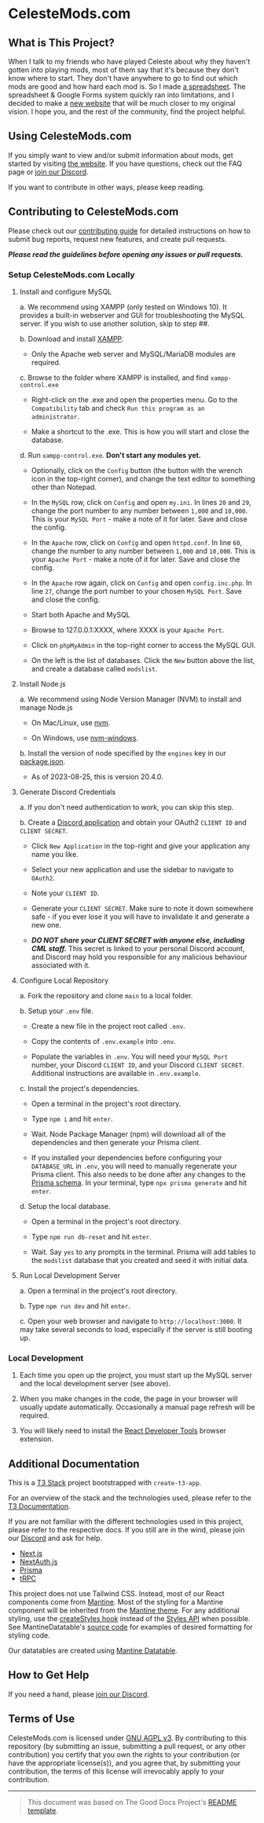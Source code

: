 # CelesteMods.com <!--TODO: embed logo here-->


<!--TODO: add table of contents here-->


## What is This Project?
When I talk to my friends who have played Celeste about why they haven't gotten into playing mods, most of them say that it's because they don't know where to start. They don't have anywhere to go to find out which mods are good and how hard each mod is. So I made [a spreadsheet](https://docs.google.com/spreadsheets/d/1_fYM8JABpChRmwvyydB3a6C5AkiFRqYLus4NWHJbJpU/edit#gid=831454936). The spreadsheet & Google Forms system quickly ran into limitations, and I decided to make a [new website](https://celestemods.com) that will be much closer to my original vision. I hope you, and the rest of the community, find the project helpful.


## Using CelesteMods.com
If you simply want to view and/or submit information about mods, get started by visiting [the website](https://celestemods.com). If you have questions, check out the FAQ page or [join our Discord](https://discord.gg/HmQxs3xF3G).
<!--TODO: add link to FAQ page when it is built-->

If you want to contribute in other ways, please keep reading.


## Contributing to CelesteMods.com
Please check out our [contributing guide](./CONTRIBUTING.md) for detailed instructions on how to submit bug reports, request new features, and create pull requests.

***Please read the guidelines before opening any issues or pull requests.***


### Setup CelesteMods.com Locally
1. Install and configure MySQL
    
    a. We recommend using XAMPP (only tested on Windows 10). It provides a built-in webserver and GUI for troubleshooting the MySQL server. If you wish to use another solution, skip to step ##. 
    

    b. Download and install [XAMPP](https://www.apachefriends.org/download.html).
    * Only the Apache web server and MySQL/MariaDB modules are required.


    c. Browse to the folder where XAMPP is installed, and find `xampp-control.exe`

    * Right-click on the .exe and open the properties menu. Go to the `Compatibility` tab and check `Run this program as an administrator`.

    * Make a shortcut to the .exe. This is how you will start and close the database.


    d. Run `xampp-control.exe`. **Don't start any modules yet.**

    * Optionally, click on the `Config` button (the button with the wrench icon in the top-right corner), and change the text editor to something other than Notepad.

    * In the `MySQL` row, click on `Config` and open `my.ini`. In lines `20` and `29`, change the port number to any number between `1,000` and `10,000`. This is your `MySQL Port` - make a note of it for later. Save and close the config.

    * In the `Apache` row, click on `Config` and open `httpd.conf`. In line `60`, change the number to any number between `1,000` and `10,000`. This is your `Apache Port` - make a note of it for later. Save and close the config.

    * In the `Apache` row again, click on `Config` and open `config.inc.php`. In line `27`, change the port number to your chosen `MySQL Port`. Save and close the config.

    * Start both Apache and MySQL

    * Browse to 127.0.0.1:XXXX, where XXXX is your `Apache Port`.

    * Click on `phpMyAdmin` in the top-right corner to access the MySQL GUI.

    * On the left is the list of databases. Click the `New` button above the list, and create a database called `modslist`.


2. Install Node.js

    a. We recommend using Node Version Manager (NVM) to install and manage Node.js

    * On Mac/Linux, use [nvm](https://github.com/nvm-sh/nvm).

    * On Windows, use [nvm-windows](https://github.com/coreybutler/nvm-windows).


    b. Install the version of node specified by the `engines` key in our [package.json](./package.json).
    
    * As of 2023-08-25, this is version 20.4.0.


3. Generate Discord Credentials

    a. If you don't need authentication to work, you can skip this step.


    b. Create a [Discord application](https://discord.com/developers/applications) and obtain your OAuth2 `CLIENT ID` and `CLIENT SECRET`.

    * Click `New Application` in the top-right and give your application any name you like.

    * Select your new application and use the sidebar to navigate to `OAuth2`.

    * Note your `CLIENT ID`.

    * Generate your `CLIENT SECRET`. Make sure to note it down somewhere safe - if you ever lose it you will have to invalidate it and generate a new one.
    
    * ***DO NOT share your CLIENT SECRET with anyone else, including CML staff.*** This secret is linked to your personal Discord account, and Discord may hold you responsible for any malicious behaviour associated with it.


4. Configure Local Repository

    a. Fork the repository and clone `main` to a local folder.
    

    b. Setup your `.env` file.

    * Create a new file in the project root called `.env`.

    * Copy the contents of `.env.example` into `.env`.

    * Populate the variables in `.env`. You will need your `MySQL Port` number, your Discord `CLIENT ID`, and your Discord `CLIENT SECRET`. Additional instructions are available in `.env.example`.


    c. Install the project's dependencies.

    * Open a terminal in the project's root directory.

    * Type `npm i` and hit `enter`.

    * Wait. Node Package Manager (npm) will download all of the dependencies and then generate your Prisma client.

    * If you installed your dependencies before configuring your `DATABASE_URL` in `.env`, you will need to manually regenerate your Prisma client. This also needs to be done after any changes to the [Prisma schema](./prisma/schema.prisma). In your terminal, type `npx prisma generate` and hit `enter`.
  

    d. Setup the local database.

    * Open a terminal in the project's root directory.
  
    * Type `npm run db-reset` and hit `enter`.
  
    * Wait. Say `yes` to any prompts in the terminal. Prisma will add tables to the `modslist` database that you created and seed it with initial data.


6. Run Local Development Server

    a. Open a terminal in the project's root directory.


    b. Type `npm run dev` and hit `enter`.


    c. Open your web browser and navigate to `http://localhost:3000`. It may take several seconds to load, especially if the server is still booting up.


### Local Development

1. Each time you open up the project, you must start up the MySQL server and the local development server (see above).


2. When you make changes in the code, the page in your browser will usually update automatically. Occasionally a manual page refresh will be required.


3. You will likely need to install the [React Developer Tools](https://react.dev/learn/react-developer-tools) browser extension.


## Additional Documentation

This is a [T3 Stack](https://create.t3.gg/) project bootstrapped with `create-t3-app`.

For an overview of the stack and the technologies used, please refer to the [T3 Documentation](https://create.t3.gg/en/introduction).

If you are not familiar with the different technologies used in this project, please refer to the respective docs. If you still are in the wind, please join our [Discord](https://t3.gg/discord) and ask for help.

- [Next.js](https://nextjs.org)
- [NextAuth.js](https://next-auth.js.org)
- [Prisma](https://prisma.io)
- [tRPC](https://trpc.io)


This project does not use Tailwind CSS. Instead, most of our React components come from [Mantine](https://mantine.dev/pages/basics/). Most of the styling for a Mantine component will be inherited from the [Mantine theme](https://mantine.dev/theming/theme-object/). For any additional styling, use the [createStyles hook](https://mantine.dev/pages/basics/#createstyles) instead of the [Styles API](https://mantine.dev/pages/basics/#styling-components-internals-with-styles-api) when possible. See MantineDatatable's [source code](https://github.com/icflorescu/mantine-datatable/tree/main/package) for examples of desired formatting for styling code.

Our datatables are created using [Mantine Datatable](https://icflorescu.github.io/mantine-datatable/).


## How to Get Help
If you need a hand, please [join our Discord](https://discord.gg/HmQxs3xF3G).


## Terms of Use
CelesteMods.com is licensed under [GNU AGPL v3](./LICENSE.md). By contributing to this repository (by submitting an issue, submitting a pull request, or any other contribution) you certify that you own the rights to your contribution (or have the appropriate license(s)), and you agree that, by submitting your contribution, the terms of this license will irrevocably apply to your contribution.

---

> This document was based on The Good Docs Project's [README template](https://gitlab.com/tgdp/templates/-/blob/main/readme/template-readme.md).
